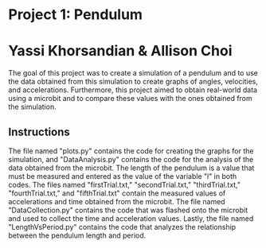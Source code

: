 # Project 1: Pendulum
# Yassi Khorsandian & Allison Choi

The goal of this project was to create a simulation of a pendulum and to use the data obtained from this simulation to create graphs of angles, velocities, and accelerations. Furthermore, this project aimed to obtain real-world data using a microbit and to compare these values with the ones obtained from the simulation.

## Instructions

The file named "plots.py" contains the code for creating the graphs for the simulation, and "DataAnalysis.py" contains the code for the analysis of the data obtained from the microbit. The length of the pendulum is a value that must be measured and entered as the value of the variable "l" in both codes. 
The files named "firstTrial.txt," "secondTrial.txt," "thirdTrial.txt," "fourthTrial.txt," and "fifthTrial.txt" contain the measured values of accelerations and time obtained from the microbit. 
The file named "DataCollection.py" contains the code that was flashed onto the microbit and used to collect the time and acceleration values.
Lastly, the file named "LengthVsPeriod.py" contains the code that analyzes the relationship between the pendulum length and period.
